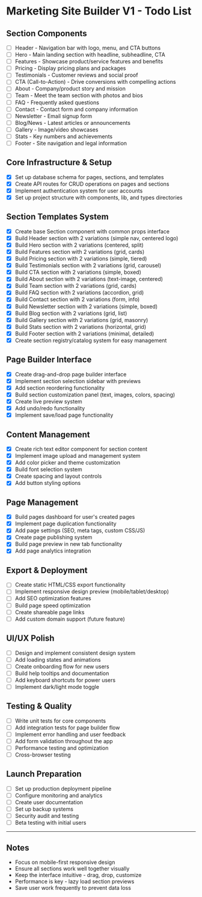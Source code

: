 # Marketing Site Builder V1 - Todo List

## Section Components
- [ ] Header - Navigation bar with logo, menu, and CTA buttons
- [ ] Hero - Main landing section with headline, subheadline, CTA
- [ ] Features - Showcase product/service features and benefits
- [ ] Pricing - Display pricing plans and packages
- [ ] Testimonials - Customer reviews and social proof
- [ ] CTA (Call-to-Action) - Drive conversions with compelling actions
- [ ] About - Company/product story and mission
- [ ] Team - Meet the team section with photos and bios
- [ ] FAQ - Frequently asked questions
- [ ] Contact - Contact form and company information
- [ ] Newsletter - Email signup form
- [ ] Blog/News - Latest articles or announcements
- [ ] Gallery - Image/video showcases
- [ ] Stats - Key numbers and achievements
- [ ] Footer - Site navigation and legal information

## Core Infrastructure & Setup
- [x] Set up database schema for pages, sections, and templates
- [x] Create API routes for CRUD operations on pages and sections
- [x] Implement authentication system for user accounts
- [x] Set up project structure with components, lib, and types directories

## Section Templates System
- [x] Create base Section component with common props interface
- [x] Build Header section with 2 variations (simple nav, centered logo)
- [x] Build Hero section with 2 variations (centered, split)
- [x] Build Features section with 2 variations (grid, cards)
- [x] Build Pricing section with 2 variations (simple, tiered)
- [x] Build Testimonials section with 2 variations (grid, carousel)
- [x] Build CTA section with 2 variations (simple, boxed)
- [x] Build About section with 2 variations (text-image, centered)
- [x] Build Team section with 2 variations (grid, cards)
- [x] Build FAQ section with 2 variations (accordion, grid)
- [x] Build Contact section with 2 variations (form, info)
- [x] Build Newsletter section with 2 variations (simple, boxed)
- [x] Build Blog section with 2 variations (grid, list)
- [x] Build Gallery section with 2 variations (grid, masonry)
- [x] Build Stats section with 2 variations (horizontal, grid)
- [x] Build Footer section with 2 variations (minimal, detailed)
- [x] Create section registry/catalog system for easy management

## Page Builder Interface
- [x] Create drag-and-drop page builder interface
- [x] Implement section selection sidebar with previews
- [x] Add section reordering functionality
- [x] Build section customization panel (text, images, colors, spacing)
- [x] Create live preview system
- [x] Add undo/redo functionality
- [x] Implement save/load page functionality

## Content Management
- [x] Create rich text editor component for section content
- [x] Implement image upload and management system
- [x] Add color picker and theme customization
- [x] Build font selection system
- [x] Create spacing and layout controls
- [x] Add button styling options

## Page Management
- [x] Build pages dashboard for user's created pages
- [x] Implement page duplication functionality
- [x] Add page settings (SEO, meta tags, custom CSS/JS)
- [x] Create page publishing system
- [x] Build page preview in new tab functionality
- [x] Add page analytics integration

## Export & Deployment
- [ ] Create static HTML/CSS export functionality
- [ ] Implement responsive design preview (mobile/tablet/desktop)
- [ ] Add SEO optimization features
- [ ] Build page speed optimization
- [ ] Create shareable page links
- [ ] Add custom domain support (future feature)

## UI/UX Polish
- [ ] Design and implement consistent design system
- [ ] Add loading states and animations
- [ ] Create onboarding flow for new users
- [ ] Build help tooltips and documentation
- [ ] Add keyboard shortcuts for power users
- [ ] Implement dark/light mode toggle

## Testing & Quality
- [ ] Write unit tests for core components
- [ ] Add integration tests for page builder flow
- [ ] Implement error handling and user feedback
- [ ] Add form validation throughout the app
- [ ] Performance testing and optimization
- [ ] Cross-browser testing

## Launch Preparation
- [ ] Set up production deployment pipeline
- [ ] Configure monitoring and analytics
- [ ] Create user documentation
- [ ] Set up backup systems
- [ ] Security audit and testing
- [ ] Beta testing with initial users

---

## Notes
- Focus on mobile-first responsive design
- Ensure all sections work well together visually
- Keep the interface intuitive - drag, drop, customize
- Performance is key - lazy load section previews
- Save user work frequently to prevent data loss